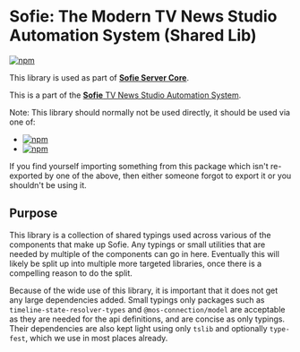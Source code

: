 # Sofie: The Modern TV News Studio Automation System (Shared Lib)

[![npm](https://img.shields.io/npm/v/@sofie-automation/shared-lib)](https://www.npmjs.com/package/@sofie-automation/shared-lib)

This library is used as part of [**Sofie Server Core**](https://github.com/Sofie-Automation/sofie-core).

This is a part of the [**Sofie** TV News Studio Automation System](https://github.com/Sofie-Automation/Sofie-TV-automation/).

Note: This library should normally not be used directly, it should be used via one of:

- [![npm](https://img.shields.io/npm/v/@sofie-automation/blueprints-integration)](https://www.npmjs.com/package/@sofie-automation/blueprints-integration)
- [![npm](https://img.shields.io/npm/v/@sofie-automation/server-core-integration)](https://www.npmjs.com/package/@sofie-automation/server-core-integration)

If you find yourself importing something from this package which isn't re-exported by one of the above, then either someone forgot to export it or you shouldn't be using it.

## Purpose

This library is a collection of shared typings used across various of the components that make up Sofie. Any typings or small utilities that are needed by multiple of the components can go in here.
Eventually this will likely be split up into multiple more targeted libraries, once there is a compelling reason to do the split.

Because of the wide use of this library, it is important that it does not get any large dependencies added. Small typings only packages such as `timeline-state-resolver-types` and `@mos-connection/model` are acceptable as they are needed for the api definitions, and are concise as only typings.
Their dependencies are also kept light using only `tslib` and optionally `type-fest`, which we use in most places already.
